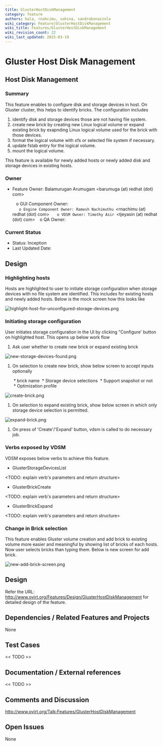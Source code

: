 ```yaml
---
title: GlusterHostDiskManagement
category: feature
authors: bala, rnahcimu, sahina, sandrobonazzola
wiki_category: Feature|GlusterHostDiskManagement
wiki_title: Features/GlusterHostDiskManagement
wiki_revision_count: 22
wiki_last_updated: 2015-03-19
---
```


# Gluster Host Disk Management

## Host Disk Management

### Summary

This feature enables to configure disk and storage devices in host. On Gluster cluster, this helps to identify bricks. The configuration includes

1.  identify disk and storage devices those are not having file system.
2.  create new brick by creating new Linux logical volume or expand existing brick by exapnding Linux logical volume used for the brick with those devices.
3.  format the logical volume with xfs or selected file system if necessary.
4.  update fstab entry for the logical volume.
5.  mount the logical volume.

This feature is available for newly added hosts or newly added disk and storage devices in existing hosts.

### Owner

*   Feature Owner: Balamurugan Arumugam <barumuga (at) redhat (dot) com>

         o GUI Component Owner:
`   o Engine Component Owner: Ramesh Nachimuthu `<rnachimu (at) redhat (dot) com>
`   o VDSM Owner: Timothy Asir `<tjeyasin (at) redhat (dot) com>
         o QA Owner:

### Current Status

*   Status: Inception
*   Last Updated Date:

## Design

### Highlighting hosts

Hosts are highlighted to user to initiate storage configuration when storage devices with no file system are identified. This includes for existing hosts and newly added hosts. Below is the mock screen how this looks like

![](highlight-host-for-unconfigured-storage-devices.png "highlight-host-for-unconfigured-storage-devices.png")

### Initiating storage configuration

User initiates storage configuration in the UI by clicking "Configure' button on highlighted host. This opens up below work flow

1.  Ask user whether to create new brick or expand existing brick

![](new-storage-devices-found.png "new-storage-devices-found.png")

1.  On selection to create new brick, show below screen to accept inputs optionally

       * brick name
       * Storage device selections
       * Support snapshot or not
       * Optimization profile

![](create-brick.png "create-brick.png")

1.  On selection to expand existing brick, show below screen in which only storage device selection is permitted.

![](expand-brick.png "expand-brick.png")

1.  On press of 'Create'/'Expand' button, vdsm is called to do necessary job.

### Verbs exposed by VDSM

VDSM exposes below verbs to achieve this feature.

*   GlusterStorageDevicesList

<TODO: explain verb's parameters and return structure>

*   GlusterBrickCreate

<TODO: explain verb's parameters and return structure>

*   GlusterBrickExpand

<TODO: explain verb's parameters and return structure>

### Change in Brick selection

This feature enables Gluster volume creation and add brick to existing volume more easier and meaningful by showing list of bricks of each hosts. Now user selects bricks than typing them. Below is new screen for add brick.

![](new-add-brick-screen.png "new-add-brick-screen.png")

## Design

Refer the URL: <http://www.ovirt.org/Features/Design/GlusterHostDiskManagement> for detailed design of the feature.

## Dependencies / Related Features and Projects

None

## Test Cases

<< TODO >>

## Documentation / External references

<< TODO >>

## Comments and Discussion

<http://www.ovirt.org/Talk:Features/GlusterHostDiskManagement>

## Open Issues

None
